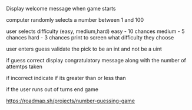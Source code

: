 Display welcome message when game starts

computer randomly selects a number between 1 and 100

user selects difficulty (easy, medium,hard)
easy - 10 chances
medium - 5 chances
hard - 3 chances
print to screen what difficulty they choose

user enters guess
validate the pick to be an int and not be a uint

if guess correct display congratulatory message
along with the number of attemtps taken

if incorrect indicate if its greater than or less than

if the user runs out of turns
end game

https://roadmap.sh/projects/number-guessing-game
